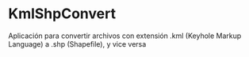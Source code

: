 # KmlShpConvert
Aplicación para convertir archivos con extensión .kml (Keyhole Markup Language) a .shp (Shapefile), y vice versa
